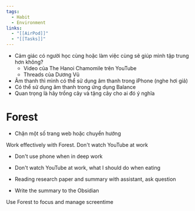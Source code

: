 ```yaml
---
tags:
  - Habit
  - Environment
links:
  - "[[AirPod]]"
  - "[[Tasks]]"
---
```

- Cảm giác có người học cùng hoặc làm việc cùng sẽ giúp mình tập trung hơn không?
	- Video của The Hanoi Chamomile trên YouTube
	- Threads của Dương Vũ
- Âm thanh thì mình có thể sử dụng âm thanh trong iPhone (nghe hơi giả)
- Có thể sử dụng âm thanh trong ứng dụng Balance
- Quan trọng là hãy trồng cây và tặng cây cho ai đó ý nghĩa

# Forest

- Chặn một số trang web hoặc chuyển hướng

Work effectively with Forest. Don't watch YouTube at work

- Don't use phone when in deep work
- Don't watch YouTube at work, what I should do when eating

- Reading research paper and summary with assistant, ask question
- Write the summary to the Obsidian

Use Forest to focus and manage screentime
